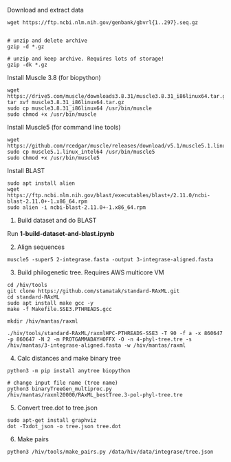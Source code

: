 Download and extract data

```
wget https://ftp.ncbi.nlm.nih.gov/genbank/gbvrl{1..297}.seq.gz


# unzip and delete archive
gzip -d *.gz

# unzip and keep archive. Requires lots of storage!
gzip -dk *.gz
```

Install Muscle 3.8 (for biopython)

```
wget https://drive5.com/muscle/downloads3.8.31/muscle3.8.31_i86linux64.tar.gz
tar xvf muscle3.8.31_i86linux64.tar.gz 
sudo cp muscle3.8.31_i86linux64 /usr/bin/muscle
sudo chmod +x /usr/bin/muscle
```

Install Muscle5 (for command line tools)
```
wget https://github.com/rcedgar/muscle/releases/download/v5.1/muscle5.1.linux_intel64
sudo cp muscle5.1.linux_intel64 /usr/bin/muscle5
sudo chmod +x /usr/bin/muscle5
```

Install BLAST
```
sudo apt install alien
wget https://ftp.ncbi.nlm.nih.gov/blast/executables/blast+/2.11.0/ncbi-blast-2.11.0+-1.x86_64.rpm 
sudo alien -i ncbi-blast-2.11.0+-1.x86_64.rpm
```

1. Build dataset and do BLAST

Run **1-build-dataset-and-blast.ipynb**

2. Align sequences
```
muscle5 -super5 2-integrase.fasta -output 3-integrase-aligned.fasta
```

3. Build philogenetic tree. Requires AWS multicore VM
```
cd /hiv/tools
git clone https://github.com/stamatak/standard-RAxML.git
cd standard-RAxML
sudo apt install make gcc -y
make -f Makefile.SSE3.PTHREADS.gcc

mkdir /hiv/mantas/raxml

./hiv/tools/standard-RAxML/raxmlHPC-PTHREADS-SSE3 -T 90 -f a -x 860647 -p 860647 -N 2 -m PROTGAMMADAYHOFFX -O -n 4-phyl-tree.tre -s /hiv/mantas/3-integrase-aligned.fasta -w /hiv/mantas/raxml
```


4. Calc distances and make binary tree
```
python3 -m pip install anytree biopython

# change input file name (tree name)
python3 binaryTreeGen_multiproc.py /hiv/mantas/raxml20000/RAxML_bestTree.3-pol-phyl-tree.tre
```

5. Convert tree.dot to tree.json
```
sudo apt-get install graphviz 
dot -Txdot_json -o tree.json tree.dot
```

6. Make pairs
```
python3 /hiv/tools/make_pairs.py /data/hiv/data/integrase/tree.json
```